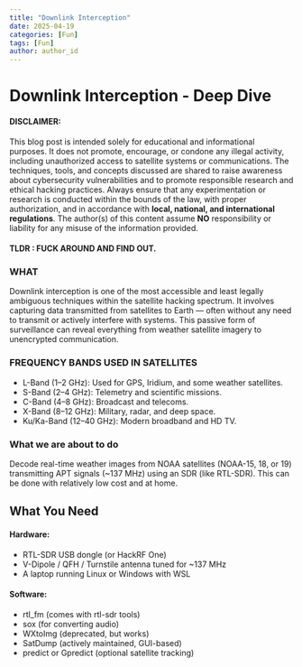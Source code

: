 ```yaml
---
title: "Downlink Interception" 
date: 2025-04-19
categories: [Fun]
tags: [Fun]
author: author_id
---
```


# Downlink Interception - Deep Dive

<h4>DISCLAIMER: </h4> 

This blog post is intended solely for educational and informational purposes. It does not promote, encourage, or condone any illegal activity, including unauthorized access to satellite systems or communications. The techniques, tools, and concepts discussed are shared to raise awareness about cybersecurity vulnerabilities and to promote responsible research and ethical hacking practices.
Always ensure that any experimentation or research is conducted within the bounds of the law, with proper authorization, and in accordance with **local, national, and international regulations**. The author(s) of this content assume **NO** responsibility or liability for any misuse of the information provided.<br>

<h4>TLDR : FUCK AROUND AND FIND OUT.</h4>

<h3>WHAT</h3>
Downlink interception is one of the most accessible and least legally ambiguous techniques within the satellite hacking spectrum. It involves capturing data transmitted from satellites to Earth — often without any need to transmit or actively interfere with systems. This passive form of surveillance can reveal everything from weather satellite imagery to unencrypted communication.

<h3>FREQUENCY BANDS USED IN SATELLITES</h3> 
<ul>
	<li>L-Band (1–2 GHz): Used for GPS, Iridium, and some weather satellites.</li>
 <li>S-Band (2–4 GHz): Telemetry and scientific missions.</li>
 <li>C-Band (4–8 GHz): Broadcast and telecoms.</li>
	<li>X-Band (8–12 GHz): Military, radar, and deep space.</li>
 <li>Ku/Ka-Band (12–40 GHz): Modern broadband and HD TV.</li>
</ul>

<h3>What we are about to do </h3>
Decode real-time weather images from NOAA satellites (NOAA-15, 18, or 19) transmitting APT signals (~137 MHz) using an SDR (like RTL-SDR). This can be done with relatively low cost and at home.  

<h2>What You Need</h2>
<h4>Hardware:</h4>
<ul>
 <li>RTL-SDR USB dongle (or HackRF One)</li>
	<li>V-Dipole / QFH / Turnstile antenna tuned for ~137 MHz</li>
	<li>A laptop running Linux or Windows with WSL</li>
</ul>
<h4>Software:</h4>
<ul>
	<li>rtl_fm (comes with rtl-sdr tools)</li>
	<li>sox (for converting audio)</li>
	<li>WXtoImg (deprecated, but works)</li>
	<li>SatDump (actively maintained, GUI-based)</li>
	<li>predict or Gpredict (optional satellite tracking)</li>
</ul>

